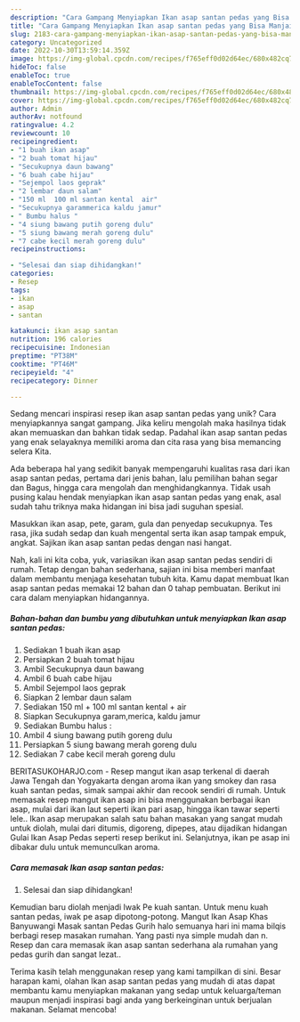 ```yaml
---
description: "Cara Gampang Menyiapkan Ikan asap santan pedas yang Bisa Manjain Lidah"
title: "Cara Gampang Menyiapkan Ikan asap santan pedas yang Bisa Manjain Lidah"
slug: 2183-cara-gampang-menyiapkan-ikan-asap-santan-pedas-yang-bisa-manjain-lidah
category: Uncategorized
date: 2022-10-30T13:59:14.359Z
image: https://img-global.cpcdn.com/recipes/f765eff0d02d64ec/680x482cq70/ikan-asap-santan-pedas-foto-resep-utama.jpg
hideToc: false
enableToc: true
enableTocContent: false
thumbnail: https://img-global.cpcdn.com/recipes/f765eff0d02d64ec/680x482cq70/ikan-asap-santan-pedas-foto-resep-utama.jpg
cover: https://img-global.cpcdn.com/recipes/f765eff0d02d64ec/680x482cq70/ikan-asap-santan-pedas-foto-resep-utama.jpg
author: Admin
authorAv: notfound
ratingvalue: 4.2
reviewcount: 10
recipeingredient:
- "1 buah ikan asap"
- "2 buah tomat hijau"
- "Secukupnya daun bawang"
- "6 buah cabe hijau"
- "Sejempol laos geprak"
- "2 lembar daun salam"
- "150 ml  100 ml santan kental  air"
- "Secukupnya garammerica kaldu jamur"
- " Bumbu halus "
- "4 siung bawang putih goreng dulu"
- "5 siung bawang merah goreng dulu"
- "7 cabe kecil merah goreng dulu"
recipeinstructions:

- "Selesai dan siap dihidangkan!"
categories:
- Resep
tags:
- ikan
- asap
- santan

katakunci: ikan asap santan 
nutrition: 196 calories
recipecuisine: Indonesian
preptime: "PT38M"
cooktime: "PT46M"
recipeyield: "4"
recipecategory: Dinner

---
```





Sedang mencari inspirasi resep ikan asap santan pedas yang unik? Cara menyiapkannya sangat gampang. Jika keliru mengolah maka hasilnya tidak akan memuaskan dan bahkan tidak sedap. Padahal ikan asap santan pedas yang enak selayaknya memiliki aroma dan cita rasa yang bisa memancing selera Kita.





Ada beberapa hal yang sedikit banyak mempengaruhi kualitas rasa dari ikan asap santan pedas, pertama dari jenis bahan, lalu pemilihan bahan segar dan Bagus, hingga cara mengolah dan menghidangkannya. Tidak usah pusing kalau hendak menyiapkan ikan asap santan pedas yang enak,      asal sudah tahu triknya maka hidangan ini bisa jadi suguhan spesial.














Masukkan ikan asap, pete, garam, gula dan penyedap secukupnya. Tes rasa, jika sudah sedap dan kuah mengental serta ikan asap tampak empuk, angkat. Sajikan ikan asap santan pedas dengan nasi hangat.






Nah, kali ini kita coba, yuk, variasikan ikan asap santan pedas sendiri di rumah. Tetap dengan bahan sederhana, sajian ini bisa memberi manfaat dalam membantu menjaga kesehatan tubuh kita. Kamu dapat membuat Ikan asap santan pedas memakai 12 bahan dan 0 tahap pembuatan. Berikut ini cara dalam menyiapkan hidangannya.

<!--inarticleads1-->

##### Bahan-bahan dan bumbu yang dibutuhkan untuk menyiapkan Ikan asap santan pedas:

1. Sediakan 1 buah ikan asap
1. Persiapkan 2 buah tomat hijau
1. Ambil Secukupnya daun bawang
1. Ambil 6 buah cabe hijau
1. Ambil Sejempol laos geprak
1. Siapkan 2 lembar daun salam
1. Sediakan 150 ml + 100 ml santan kental + air
1. Siapkan Secukupnya garam,merica, kaldu jamur
1. Sediakan  Bumbu halus :
1. Ambil 4 siung bawang putih goreng dulu
1. Persiapkan 5 siung bawang merah goreng dulu
1. Sediakan 7 cabe kecil merah goreng dulu


BERITASUKOHARJO.com - Resep mangut ikan asap terkenal di daerah Jawa Tengah dan Yogyakarta dengan aroma ikan yang smokey dan rasa kuah santan pedas, simak sampai akhir dan recook sendiri di rumah. Untuk memasak resep mangut ikan asap ini bisa menggunakan berbagai ikan asap, mulai dari ikan laut seperti ikan pari asap, hingga ikan tawar seperti lele.. Ikan asap merupakan salah satu bahan masakan yang sangat mudah untuk diolah, mulai dari ditumis, digoreng, dipepes, atau dijadikan hidangan Gulai Ikan Asap Pedas seperti resep berikut ini. Selanjutnya, ikan pe asap ini dibakar dulu untuk memunculkan aroma. 

<!--inarticleads2-->

##### Cara memasak Ikan asap santan pedas:


1. Selesai dan siap dihidangkan!

Kemudian baru diolah menjadi Iwak Pe kuah santan. Untuk menu kuah santan pedas, iwak pe asap dipotong-potong. Mangut Ikan Asap Khas Banyuwangi Masak santan Pedas Gurih halo semuanya hari ini mama bilqis berbagi resep masakan rumahan. Yang pasti nya simple mudah dan n. Resep dan cara memasak ikan asap santan sederhana ala rumahan yang pedas gurih dan sangat lezat.. 

Terima kasih telah menggunakan resep yang kami tampilkan di sini. Besar harapan kami, olahan Ikan asap santan pedas yang mudah di atas dapat membantu kamu menyiapkan makanan yang sedap untuk keluarga/teman maupun menjadi inspirasi bagi anda yang berkeinginan untuk berjualan makanan. Selamat mencoba!
